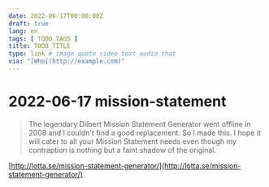 ```yaml
---
date: 2022-06-17T00:00:00Z
draft: true
lang: en
tags: [ TODO_TAGS ]
title: TODO_TITLE
type: link # image quote video text audio chat
via: "[Who](http://example.com)"
---
```



# 2022-06-17 mission-statement


> The legendary Dilbert Mission Statement Generator went offline in 2008 and I couldn't find a good replacement. So I made this. I hope it will cater to all your Mission Statement needs even though my contraption is nothing but a faint shadow of the original.

[http://lotta.se/mission-statement-generator/](http://lotta.se/mission-statement-generator/)

